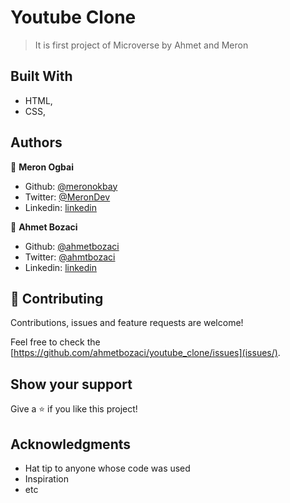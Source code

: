 
# Youtube Clone

> It is first project of Microverse by Ahmet and Meron


## Built With

- HTML,
- CSS,


## Authors

👤 **Meron Ogbai**

- Github: [@meronokbay](https://github.com/meronokbay)
- Twitter: [@MeronDev](https://twitter.com/MeronDev)
- Linkedin: [linkedin](https://linkedin.com/in/meron-ogbai-467414198/)

👤 **Ahmet Bozaci**

- Github: [@ahmetbozaci](https://github.com/ahmetbozaci)
- Twitter: [@ahmtbozaci](https://twitter.com/ahmtbozaci)
- Linkedin: [linkedin](https://linkedin.com/in/ahmetbozaci)

## 🤝 Contributing

Contributions, issues and feature requests are welcome!

Feel free to check the [https://github.com/ahmetbozaci/youtube_clone/issues](issues/).

## Show your support

Give a ⭐️ if you like this project!

## Acknowledgments

- Hat tip to anyone whose code was used
- Inspiration
- etc

